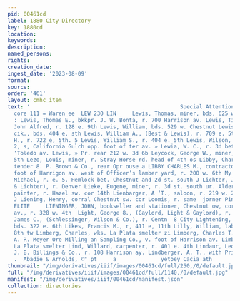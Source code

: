 ```yaml
---
pid: 00461cd
label: 1880 City Directory
key: 1880cd
location: 
keywords: 
description: 
named_persons: 
rights: 
creation_date: 
ingest_date: '2023-08-09'
format: 
source: 
order: '461'
layout: cmhc_item
text: '                                               Special Attention “stvcion''s
  core 111 = Waren ee  LEW 230 LIN     Lewis, Thomas, miner, bds, 625 w. 2d st, south
  : Lewis, Thomas E., bkkpr. J. W. Bonta, r. 700 Harrison av. Lewis, Titus, boilermkr.
  John Alfred, r. 128 e. 9th Lewis, William, bds. 529 w. Chestnut Lewis, William,
  cik., bds. 404 e, sth Lewis, William A., (Best & Lewis), r. 709 e. 5th Lewis, William
  H., r. 722 e, 5th. 5 Lewis, William S., r. 404 e. 5th Lewis, Wilson, lab., bds.
  2, s, California Gulch opp. foot of ter av. » Lewia, W. C., r. 3d bet. Hazel and
  ‘Toledo av. Lewis, » Pr. rear 212 w. 3d 6b Leycock, George W., miner, r, 316 w.
  5th Lezo, Louis, miner, r. Stray Horse rd. head of 4th os Libby, Charles, stock
  tender 8. P. Brown & Co., rear Opr ouse a LIBBY CHARLES M., contractor and builder,
  foot of Harrigon av. west of Officer’s lamber yard, r. 200 w. 6th My Lichenthal,
  Michael, r. e. 5. Hemlock bet. Chestnut and 2d st. south J Lichter, John, (Koch
  & Lichter), r. Denver Lieke, Eugene, miner, r. 3d st. south ur. Alder Liddle, James,
  painter, r. Hazel sw. cor 14th Lienbarger, A ‘T., saloon, r. 219 w. 2d st. south
  J Liening, Henry, corral Chestnut sw. cor Loomis, r. same  jorner Pine and Eim Gtreste.  IP
  ELITE     LIENINGER, JOHN, bookseller and stationer, Chestnut ow, cor. Harrison
  av., r. 328 w. 4th  Light, George 8., (Gaylord, Light & Gaylord), r, 183 w. 8th  Lightbourn,
  James C., (Schlessinger, Wilson & Co.), r. Centn  8 City Lightening, Stephen, miner,
  bds. 322 e. 6th Likes, Francis M., r, 411 e, 11th Lilly, William, lab., r. 502 e.
  8th tw Limberg, Charles, wks. La Plata smelter zi Limberg, Charles T., sec. The
  A. R. Meyer Ore Milling an Sampling Co., v. foot of Harrison av. Limberg, J., wks.
  La Plata smelter Lind, Willard, carpenter, r. 401 e. 4th Lindaur, Leopold, elk.
  J. B. Billings & Co., r. 108 Harrison ay. Lindberger, A. T., with Prindle & Co.
  .  Abadie & Arnolds, ©" pt     a              yetoey Cacia ath       '
thumbnail: "/img/derivatives/iiif/images/00461cd/full/250,/0/default.jpg"
full: "/img/derivatives/iiif/images/00461cd/full/1140,/0/default.jpg"
manifest: "/img/derivatives/iiif/00461cd/manifest.json"
collection: directories
---
```

